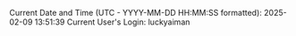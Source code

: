 Current Date and Time (UTC - YYYY-MM-DD HH:MM:SS formatted): 2025-02-09 13:51:39
Current User's Login: luckyaiman
